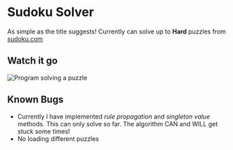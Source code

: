 # Sudoku Solver
As simple as the title suggests! Currently can solve up to **Hard** puzzles from [sudoku.com](https://sudoku.com/)

## Watch it go
![Program solving a puzzle](https://i.ibb.co/N3B3gFV/Untitled-1.gif)

## Known Bugs
- Currently I have implemented *rule propagation* and *singleton value* methods. This can only solve so far. The algorithm CAN and WILL get stuck some times!
- No loading different puzzles

